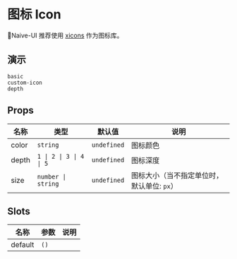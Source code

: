 # 图标 Icon

Naive-UI 推荐使用 [xicons](https://www.xicons.org) 作为图标库。

## 演示

```demo
basic
custom-icon
depth
```

## Props

| 名称 | 类型 | 默认值 | 说明 |
| --- | --- | --- | --- |
| color | `string` | `undefined` | 图标颜色 |
| depth | `1 \| 2 \| 3 \| 4 \| 5` | `undefined` | 图标深度 |
| size | `number \| string` | `undefined` | 图标大小（当不指定单位时，默认单位: `px`） |

## Slots

| 名称    | 参数 | 说明 |
| ------- | ---- | ---- |
| default | `()` |      |

<!-- icons -->
